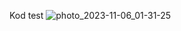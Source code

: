 
Kod test
![photo_2023-11-06_01-31-25](https://github.com/Husainiaza/ESP32-datastreamer/assets/148662620/84d7e605-dbff-4478-8824-828e08d72319)


